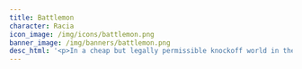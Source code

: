 ```yaml
---
title: Battlemon
character: Racia
icon_image: /img/icons/battlemon.png
banner_image: /img/banners/battlemon.png
desc_html: '<p>In a cheap but legally permissible knockoff world in the style of <em>Pokemon</em> or <em>Monster Rancher</em> we peek into the shared lives of a young woman (Racia) and her Battlemon partner (Bunners) as they navigate the expectations society has of them and they have of each other. 26 pages. Updates Tuesdays and Thursdays.</p>'
---
```



